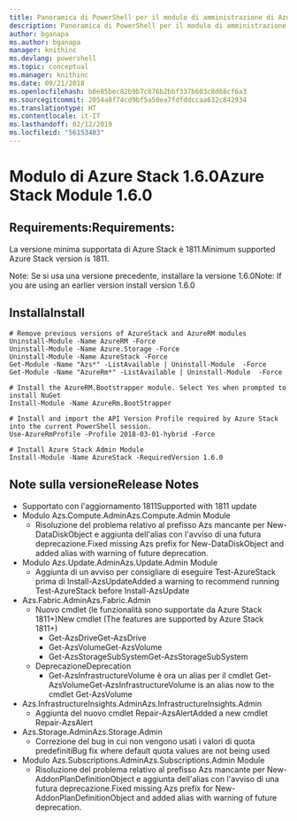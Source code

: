 ```yaml
---
title: Panoramica di PowerShell per il modulo di amministrazione di Azure Stack | Microsoft Docs
description: Panoramica di PowerShell per il modulo di amministrazione di Azure Stack con istruzioni per l'installazione e la configurazione.
author: bganapa
ms.author: bganapa
manager: knithinc
ms.devlang: powershell
ms.topic: conceptual
ms.manager: knithinc
ms.date: 09/21/2018
ms.openlocfilehash: b0e85bec82b9b7c876b2bbf337b603c8d68cf6a3
ms.sourcegitcommit: 2054a8f74cd9bf5a50ea7fdfddccaa632c842934
ms.translationtype: HT
ms.contentlocale: it-IT
ms.lasthandoff: 02/12/2019
ms.locfileid: "56153403"
---
```

# <a name="azure-stack-module-160"></a><span data-ttu-id="81e71-103">Modulo di Azure Stack 1.6.0</span><span class="sxs-lookup"><span data-stu-id="81e71-103">Azure Stack Module 1.6.0</span></span>

## <a name="requirements"></a><span data-ttu-id="81e71-104">Requirements:</span><span class="sxs-lookup"><span data-stu-id="81e71-104">Requirements:</span></span>
<span data-ttu-id="81e71-105">La versione minima supportata di Azure Stack è 1811.</span><span class="sxs-lookup"><span data-stu-id="81e71-105">Minimum supported Azure Stack version is 1811.</span></span>

<span data-ttu-id="81e71-106">Note: Se si usa una versione precedente, installare la versione 1.6.0</span><span class="sxs-lookup"><span data-stu-id="81e71-106">Note: If you are using an earlier version install version 1.6.0</span></span>

## <a name="install"></a><span data-ttu-id="81e71-107">Installa</span><span class="sxs-lookup"><span data-stu-id="81e71-107">Install</span></span>
```
# Remove previous versions of AzureStack and AzureRM modules
Uninstall-Module -Name AzureRM -Force
Uninstall-Module -Name Azure.Storage -Force
Uninstall-Module -Name AzureStack -Force
Get-Module -Name "Azs*" -ListAvailable | Uninstall-Module  -Force 
Get-Module -Name "AzureRm*" -ListAvailable | Uninstall-Module  -Force

# Install the AzureRM.Bootstrapper module. Select Yes when prompted to install NuGet
Install-Module -Name AzureRm.BootStrapper

# Install and import the API Version Profile required by Azure Stack into the current PowerShell session.
Use-AzureRmProfile -Profile 2018-03-01-hybrid -Force

# Install Azure Stack Admin Module
Install-Module -Name AzureStack -RequiredVersion 1.6.0
```

## <a name="release-notes"></a><span data-ttu-id="81e71-108">Note sulla versione</span><span class="sxs-lookup"><span data-stu-id="81e71-108">Release Notes</span></span>
* <span data-ttu-id="81e71-109">Supportato con l'aggiornamento 1811</span><span class="sxs-lookup"><span data-stu-id="81e71-109">Supported with 1811 update</span></span>
* <span data-ttu-id="81e71-110">Modulo Azs.Compute.Admin</span><span class="sxs-lookup"><span data-stu-id="81e71-110">Azs.Compute.Admin Module</span></span>
    * <span data-ttu-id="81e71-111">Risoluzione del problema relativo al prefisso Azs mancante per New-DataDiskObject e aggiunta dell'alias con l'avviso di una futura deprecazione.</span><span class="sxs-lookup"><span data-stu-id="81e71-111">Fixed missing Azs prefix for New-DataDiskObject and added alias with warning of future deprecation.</span></span>
* <span data-ttu-id="81e71-112">Modulo Azs.Update.Admin</span><span class="sxs-lookup"><span data-stu-id="81e71-112">Azs.Update.Admin Module</span></span>
    * <span data-ttu-id="81e71-113">Aggiunta di un avviso per consigliare di eseguire Test-AzureStack prima di Install-AzsUpdate</span><span class="sxs-lookup"><span data-stu-id="81e71-113">Added a warning to recommend running Test-AzureStack before Install-AzsUpdate</span></span>
* <span data-ttu-id="81e71-114">Azs.Fabric.Admin</span><span class="sxs-lookup"><span data-stu-id="81e71-114">Azs.Fabric.Admin</span></span>
    * <span data-ttu-id="81e71-115">Nuovo cmdlet (le funzionalità sono supportate da Azure Stack 1811+)</span><span class="sxs-lookup"><span data-stu-id="81e71-115">New cmdlet (The features are supported by Azure Stack 1811+)</span></span>
        * <span data-ttu-id="81e71-116">Get-AzsDrive</span><span class="sxs-lookup"><span data-stu-id="81e71-116">Get-AzsDrive</span></span>
        * <span data-ttu-id="81e71-117">Get-AzsVolume</span><span class="sxs-lookup"><span data-stu-id="81e71-117">Get-AzsVolume</span></span>
        * <span data-ttu-id="81e71-118">Get-AzsStorageSubSystem</span><span class="sxs-lookup"><span data-stu-id="81e71-118">Get-AzsStorageSubSystem</span></span>
    * <span data-ttu-id="81e71-119">Deprecazione</span><span class="sxs-lookup"><span data-stu-id="81e71-119">Deprecation</span></span>
        * <span data-ttu-id="81e71-120">Get-AzsInfrastructureVolume è ora un alias per il cmdlet Get-AzsVolume</span><span class="sxs-lookup"><span data-stu-id="81e71-120">Get-AzsInfrastructureVolume is an alias now to the cmdlet Get-AzsVolume</span></span>
* <span data-ttu-id="81e71-121">Azs.InfrastructureInsights.Admin</span><span class="sxs-lookup"><span data-stu-id="81e71-121">Azs.InfrastructureInsights.Admin</span></span>
    *  <span data-ttu-id="81e71-122">Aggiunta del nuovo cmdlet Repair-AzsAlert</span><span class="sxs-lookup"><span data-stu-id="81e71-122">Added a new cmdlet Repair-AzsAlert</span></span>
* <span data-ttu-id="81e71-123">Azs.Storage.Admin</span><span class="sxs-lookup"><span data-stu-id="81e71-123">Azs.Storage.Admin</span></span>
    * <span data-ttu-id="81e71-124">Correzione del bug in cui non vengono usati i valori di quota predefiniti</span><span class="sxs-lookup"><span data-stu-id="81e71-124">Bug fix where default quota values are not being used</span></span>
* <span data-ttu-id="81e71-125">Modulo Azs.Subscriptions.Admin</span><span class="sxs-lookup"><span data-stu-id="81e71-125">Azs.Subscriptions.Admin Module</span></span>
    * <span data-ttu-id="81e71-126">Risoluzione del problema relativo al prefisso Azs mancante per New-AddonPlanDefinitionObject e aggiunta dell'alias con l'avviso di una futura deprecazione.</span><span class="sxs-lookup"><span data-stu-id="81e71-126">Fixed missing Azs prefix for New-AddonPlanDefinitionObject and added alias with warning of future deprecation.</span></span>
